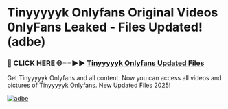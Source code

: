 # Tinyyyyyk Onlyfans Original Videos 0nlyFans Leaked - Files Updated! (adbe)

<h3>🔴 CLICK HERE 🌐==►► <a href="https://tinyurl.com/2wckxsce" rel="nofollow">Tinyyyyyk Onlyfans Updated Files</a></h3>

Get Tinyyyyyk Onlyfans and all content. Now you can access all videos and pictures of Tinyyyyyk Onlyfans. New Updated Files 2025!

[![adbe](https://i.imgur.com/AFduVYN.gif)](https://tinyurl.com/2wckxsce)
